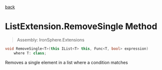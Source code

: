 ﻿

[back](/IronSphere.Extensions/types/ListExtension)

# ListExtension.RemoveSingle Method

> Assembly: IronSphere.Extensions

```csharp
void RemoveSingle<T>(this IList<T> this, Func<T, bool> expression)
    where T: class;
```

Removes a single element in a list where a condition matches

 